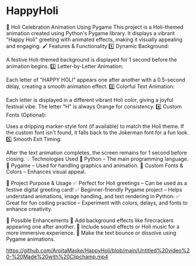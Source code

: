 # HappyHoli
🎨 Holi Celebration Animation Using Pygame This project is a Holi-themed animation created using Python's Pygame library. It displays a vibrant "Happy Holi" greeting with animated effects, making it visually appealing and engaging.
🖌️ Features & Functionality
1️⃣ Dynamic Background:

A festive Holi-themed background is displayed for 1 second before the animation begins.
2️⃣ Letter-by-Letter Animation:

Each letter of "HAPPY HOLI" appears one after another with a 0.5-second delay, creating a smooth animation effect.
3️⃣ Colorful Text Animation:

Each letter is displayed in a different vibrant Holi color, giving a joyful festival vibe.
The letter "H" is always Orange for consistency.
4️⃣ Custom Fonts (Optional):

Uses a dripping marker-style font (if available) to match the Holi theme.
If the custom font isn't found, it falls back to the Jokerman font for a fun look.
5️⃣ Smooth Exit Timing:

After the text animation completes, the screen remains for 1 second before closing.
💡 Technologies Used
🔹 Python – The main programming language.
🔹 Pygame – Used for handling graphics and animation.
🔹 Custom Fonts & Colors – Enhances visual appeal.

🎯 Project Purpose & Usage
✅ Perfect for Holi greetings – Can be used as a festive digital greeting card!
✅ Beginner-friendly Pygame project – Helps understand animations, image handling, and text rendering in Python.
✅ Great for fun coding practice – Experiment with colors, delays, and fonts to enhance creativity.

🌈 Possible Enhancements
🔹 Add background effects like firecrackers appearing one after another.
🔹 Include sound effects or Holi music for a more immersive experience.
🔹 Make the text bounce or dissolve using Pygame animations.

https://github.com/ArpitaMaske/HappyHoli/blob/main/Untitled%20video%20-%20Made%20with%20Clipchamp.mp4

